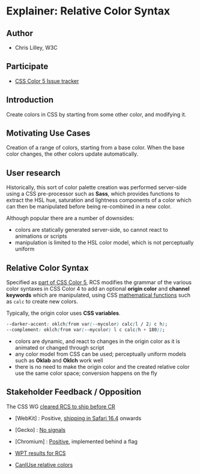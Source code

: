 # Explainer: Relative Color Syntax

## Author

- Chris Lilley, W3C

## Participate
- [CSS Color 5 Issue tracker](https://github.com/w3c/csswg-drafts/issues?q=is%3Aopen+is%3Aissue+label%3Acss-color-5)

## Introduction

Create colors in CSS by starting from some other color, and modifying it.

## Motivating Use Cases

Creation of a range of colors, starting from a base color.
When the base color changes, the other colors update automatically.

## User research

Historically, this sort of color palette creation was performed server-side
using a CSS pre-processor such as **Sass**,
which provides functions to extract the HSL
hue, saturation and lightness components of a color
which can then be manipulated
before being re-combined in a new color.

Although popular there are a number of downsides:

- colors are statically generated server-side, so cannot react to animations or scripts
- manipulation is limited to the HSL color model, which is not perceptually uniform

## Relative Color Syntax

Specified as [part of CSS Color 5](https://drafts.csswg.org/css-color-5/#relative-colors),
RCS modifies the grammar of the various color syntaxes in CSS Color 4
to add an optional **origin color**
and **channel keywords** which are manipulated, using CSS
[mathematical functions]() such as `calc`
to create new colors.

Typically, the origin color uses **CSS variables**.

```css
--darker-accent: oklch(from var(--mycolor) calc(l / 2) c h);
--complement: oklch(from var(--mycolor) l c calc(h + 180));
```

- colors are dynamic, and react to changes in the origin color as it is animated or changed through script
- any color model from CSS can be used; perceptually uniform models such as **Oklab** and **Oklch** work well
- there is no need to make the origin color and the created relative color use the same color space; conversion happens on the fly

## Stakeholder Feedback / Opposition

The CSS WG [cleared RCS to ship before CR](https://github.com/w3c/csswg-drafts/issues/7978)

- [WebKit] : Positive, [shipping in Safari 16.4](https://developer.apple.com/documentation/safari-release-notes/safari-16_4-release-notes#New-Features) onwards
- [Gecko] : [No signals](https://github.com/mozilla/standards-positions/issues/841)
- [Chromium] : [Positive](https://chromestatus.com/feature/5205844613922816), implemented behind a flag

- [WPT results for RCS](https://wpt.fyi/results/css/css-color/parsing?label=master&label=experimental&aligned&q=relative)
- [CanIUse relative colors](https://caniuse.com/css-relative-colors)

